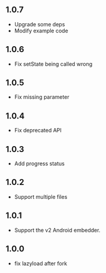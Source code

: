 ## 1.0.7

- Upgrade some deps
- Modify example code

## 1.0.6

- Fix setState being called wrong

## 1.0.5

- Fix missing parameter

## 1.0.4

- Fix deprecated API

## 1.0.3

- Add progress status

## 1.0.2

- Support multiple files

## 1.0.1

- Support the v2 Android embedder.

## 1.0.0

- fix lazyload after fork

